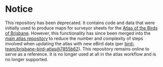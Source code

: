 # Notice

This repository has been deprecated. It contains code and data that were initially used to produce maps for surveyor sheets for the [Atlas of the Birds of Brisbane](https://brisbanebirds.com). However, this functionality has since been merged into the [main atlas repository](https://github.com/bird-team/brisbane-bird-atlas) to reduce the number and complexity of steps involved when updating the atlas with new eBird data (per [bird-team/brisbane-bird-atlas@7855b62]( https://github.com/bird-team/brisbane-bird-atlas/commit/7855b6235a49d7c952a1da2594f9f33171e63d71)). This repository remains online to serve as a reference. It is no longer used at all in the atlas workflow and is no longer supported.
